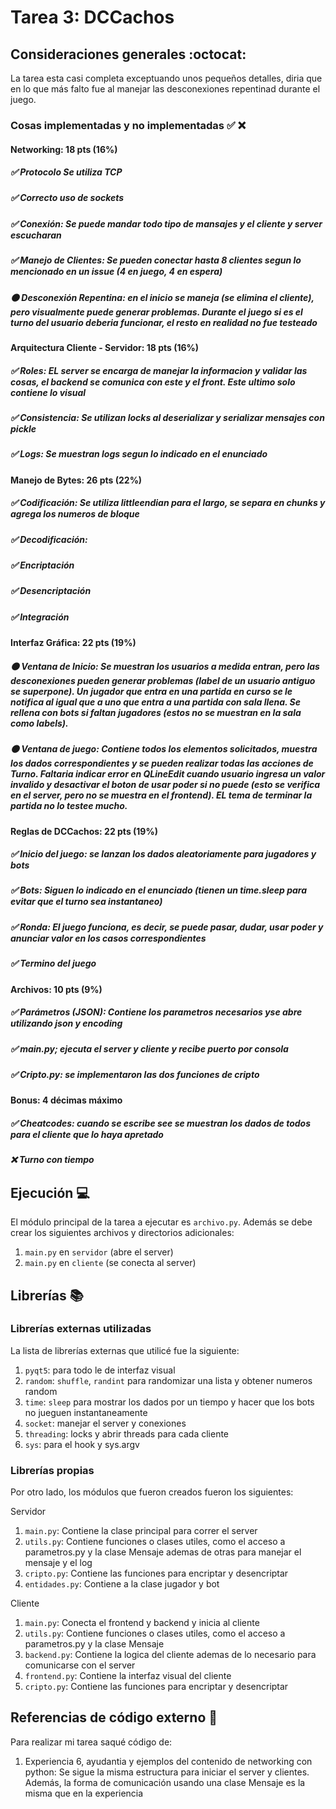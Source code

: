 # Tarea 3: DCCachos

## Consideraciones generales :octocat:

La tarea esta casi completa exceptuando unos pequeños detalles, diria que en lo que más falto fue al manejar las desconexiones repentinad durante el juego.

### Cosas implementadas y no implementadas :white_check_mark: :x:

#### Networking: 18 pts (16%)
##### ✅ Protocolo Se utiliza TCP
##### ✅ Correcto uso de sockets
##### ✅ Conexión: Se puede mandar todo tipo de mansajes y el cliente y server escucharan
##### ✅ Manejo de Clientes: Se pueden conectar hasta 8 clientes segun lo mencionado en un issue (4 en juego, 4 en espera)
##### 🟠 Desconexión Repentina: en el inicio se maneja (se elimina el cliente), pero visualmente puede generar problemas. Durante el juego si es el turno del usuario deberia funcionar, el resto en realidad no fue testeado
#### Arquitectura Cliente - Servidor: 18 pts (16%)
##### ✅ Roles: EL server se encarga de manejar la informacion y validar las cosas, el backend se comunica con este y el front. Este ultimo solo contiene lo visual
##### ✅ Consistencia: Se utilizan locks al deserializar y serializar mensajes con pickle
##### ✅ Logs: Se muestran logs segun lo indicado en el enunciado
#### Manejo de Bytes: 26 pts (22%)
##### ✅ Codificación: Se utiliza littleendian para el largo, se separa en chunks y agrega los numeros de bloque
##### ✅ Decodificación: 
##### ✅ Encriptación
##### ✅ Desencriptación
##### ✅ Integración
#### Interfaz Gráfica: 22 pts (19%)
##### 🟠 Ventana de Inicio: Se muestran los usuarios a medida entran, pero las desconexiones pueden generar problemas (label de un usuario antiguo se superpone). Un jugador que entra en una partida en curso se le notifica al igual que a uno que entra a una partida con sala llena. Se rellena con bots si faltan jugadores (estos no se muestran en la sala como labels).
##### 🟠 Ventana de juego: Contiene todos los elementos solicitados, muestra los dados correspondientes y se pueden realizar todas las acciones de Turno. Faltaria indicar error en QLineEdit cuando usuario ingresa un valor invalido y desactivar el boton de usar poder si no puede (esto se verifica en el server, pero no se muestra en el frontend).  EL tema de terminar la partida no lo testee mucho.
#### Reglas de DCCachos: 22 pts (19%)
##### ✅ Inicio del juego: se lanzan los dados aleatoriamente para jugadores y bots
##### ✅ Bots: Siguen lo indicado en el enunciado (tienen un time.sleep para evitar que el turno sea instantaneo)
##### ✅ Ronda: El juego funciona, es decir, se puede pasar, dudar, usar poder y anunciar valor en los casos correspondientes
##### ✅ Termino del juego
#### Archivos: 10 pts (9%)
##### ✅ Parámetros (JSON): Contiene los parametros necesarios yse abre utilizando json y encoding
##### ✅ main.py; ejecuta el server y cliente y recibe puerto por consola
##### ✅ Cripto.py: se implementaron las dos funciones de cripto
#### Bonus: 4 décimas máximo
##### ✅ Cheatcodes: cuando se escribe see se muestran los dados de todos para el cliente que lo haya apretado
##### ❌ Turno con tiempo

## Ejecución :computer:
El módulo principal de la tarea a ejecutar es  ```archivo.py```. Además se debe crear los siguientes archivos y directorios adicionales:
1. ```main.py``` en ```servidor``` (abre el server)
2. ```main.py``` en ```cliente``` (se conecta al server)


## Librerías :books:
### Librerías externas utilizadas
La lista de librerías externas que utilicé fue la siguiente:

1. ```pyqt5```: para todo le de interfaz visual
2. ```random```: ```shuffle```, ```randint``` para randomizar una lista y obtener numeros random
3. ```time```: ```sleep``` para mostrar los dados por un tiempo y hacer que los bots no jueguen instantaneamente
4. ```socket```: manejar el server y conexiones
5. ```threading```: locks y abrir threads para cada cliente
6. ```sys```: para el hook y sys.argv

### Librerías propias
Por otro lado, los módulos que fueron creados fueron los siguientes:

Servidor
1. ```main.py```: Contiene la clase principal para correr el server
2. ```utils.py```: Contiene funciones o clases utiles, como el acceso a parametros.py y la clase Mensaje ademas de otras para manejar el mensaje y el log
3. ```cripto.py```: Contiene las funciones para encriptar y desencriptar
4. ```entidades.py```: Contiene a la clase jugador y bot

Cliente
1. ```main.py```: Conecta el frontend y backend y inicia al cliente
2. ```utils.py```: Contiene funciones o clases utiles, como el acceso a parametros.py y la clase Mensaje
3. ```backend.py```: Contiene la logica del cliente ademas de lo necesario para comunicarse con el server
4. ```frontend.py```: Contiene la interfaz visual del cliente
5. ```cripto.py```: Contiene las funciones para encriptar y desencriptar


## Referencias de código externo :book:

Para realizar mi tarea saqué código de:
1. Experiencia 6, ayudantia y ejemplos del contenido de networking con python: Se sigue la misma estructura para iniciar el server y clientes. Además, la forma de comunicación usando una clase Mensaje es la misma que en la experiencia
